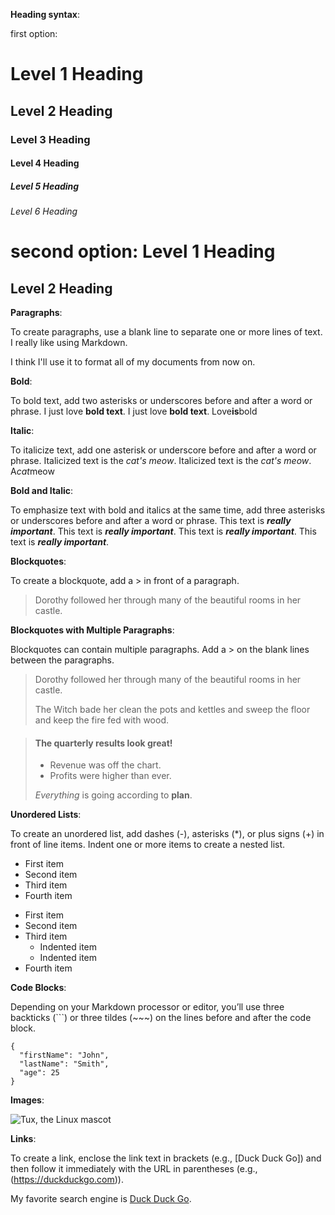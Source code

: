 **Heading syntax**:

first option:
# Level 1 Heading
## Level 2 Heading
### Level 3 Heading
#### Level 4 Heading
##### Level 5 Heading
###### Level 6 Heading

second option:
Level 1 Heading
===============

Level 2 Heading
---------------

**Paragraphs**:

To create paragraphs, use a blank line to separate one or more lines of text.
I really like using Markdown.

I think I'll use it to format all of my documents from now on.

**Bold**:

To bold text, add two asterisks or underscores before and after a word or phrase.
I just love **bold text**.
I just love __bold text__.
Love**is**bold

**Italic**:

To italicize text, add one asterisk or underscore before and after a word or phrase.
Italicized text is the *cat's meow*.
Italicized text is the _cat's meow_.
A*cat*meow

**Bold and Italic**:

To emphasize text with bold and italics at the same time, add three asterisks or underscores before and after a word or phrase.
This text is ***really important***.
This text is ___really important___.
This text is __*really important*__.
This text is **_really important_**.

**Blockquotes**:

To create a blockquote, add a > in front of a paragraph.
> Dorothy followed her through many of the beautiful rooms in her castle.

**Blockquotes with Multiple Paragraphs**:

Blockquotes can contain multiple paragraphs. Add a > on the blank lines between the paragraphs.
> Dorothy followed her through many of the beautiful rooms in her castle.
>
> The Witch bade her clean the pots and kettles and sweep the floor and keep the fire fed with wood.


> #### The quarterly results look great!
>
> - Revenue was off the chart.
> - Profits were higher than ever.
>
>  *Everything* is going according to **plan**.

**Unordered Lists**:

To create an unordered list, add dashes (-), asterisks (*), or plus signs (+) in front of line items. Indent one or more items to create a nested list.
- First item
- Second item
- Third item
- Fourth item


+ First item
+ Second item
+ Third item
    + Indented item
    + Indented item
+ Fourth item

**Code Blocks**:

Depending on your Markdown processor or editor, you’ll use three backticks (```) or three tildes (~~~) on the lines before and after the code block.
```
{
  "firstName": "John",
  "lastName": "Smith",
  "age": 25
}
```

**Images**:

![Tux, the Linux mascot](/assets/images/tux.png)

**Links**:

To create a link, enclose the link text in brackets (e.g., [Duck Duck Go]) and then follow it immediately with the URL in parentheses (e.g., (https://duckduckgo.com)).

My favorite search engine is [Duck Duck Go](https://duckduckgo.com).
